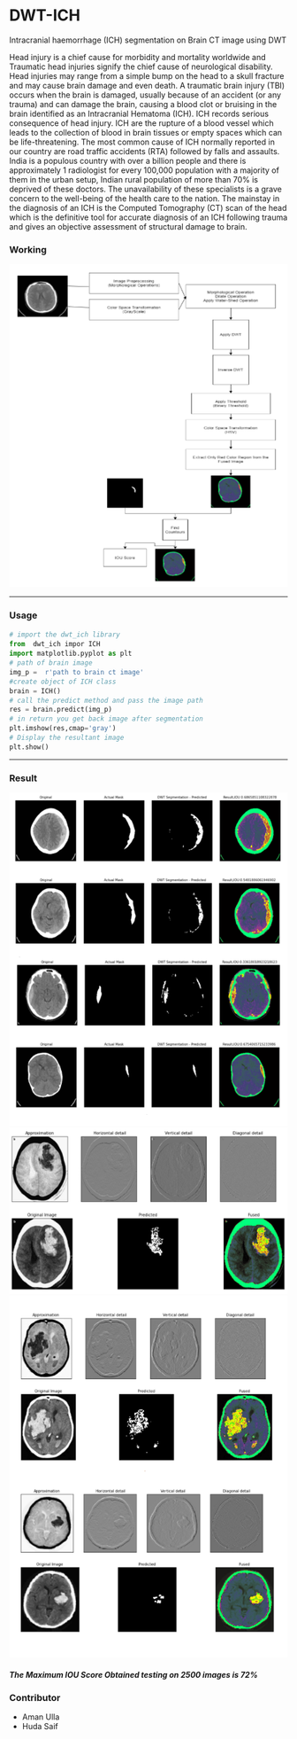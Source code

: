 # DWT-ICH
Intracranial haemorrhage (ICH) segmentation on Brain CT image using DWT

Head injury is a chief cause for morbidity and mortality worldwide and Traumatic head
injuries signify the chief cause of neurological disability. Head injuries may range from a
simple bump on the head to a skull fracture and may cause brain damage and even death.
A traumatic brain injury (TBI) occurs when the brain is damaged, usually because of an
accident (or any trauma) and can damage the brain, causing a blood clot or bruising in the brain
identified as an Intracranial Hematoma (ICH). ICH records serious consequence of head injury.
ICH are the rupture of a blood vessel which leads to the collection of blood in brain tissues or
empty spaces which can be life-threatening. The most common cause of ICH normally reported
in our country are road traffic accidents (RTA) followed by falls and assaults. India is a
populous country with over a billion people and there is approximately 1 radiologist for every
100,000 population with a majority of them in the urban setup, Indian rural population of more
than 70% is deprived of these doctors. The unavailability of these specialists is a grave concern
to the well-being of the health care to the nation. The mainstay in the diagnosis of an ICH is
the Computed Tomography (CT) scan of the head which is the definitive tool for accurate
diagnosis of an ICH following trauma and gives an objective assessment of structural damage
to brain.


### Working 

![flowchat](https://github.com/connectaman/DWT-ICH/blob/main/images/flowchart.PNG)


-----------------------------------------------------------

### Usage

```python
# import the dwt_ich library
from  dwt_ich impor ICH
import matplotlib.pyplot as plt
# path of brain image
img_p =  r'path to brain ct image'  
#create object of ICH class
brain = ICH()
# call the predict method and pass the image path
res = brain.predict(img_p)
# in return you get back image after segmentation
plt.imshow(res,cmap='gray')
# Display the resultant image
plt.show()
```


-----------------------------------------------------------


### Result

![result](https://github.com/connectaman/DWT-ICH/blob/main/images/result.PNG)
![result](https://github.com/connectaman/DWT-ICH/blob/main/images/result2.PNG)
![result](https://github.com/connectaman/DWT-ICH/blob/main/images/result3.PNG)

##### The Maximum IOU Score Obtained testing on 2500 images is 72%


### Contributor

- Aman Ulla 
- Huda Saif 

